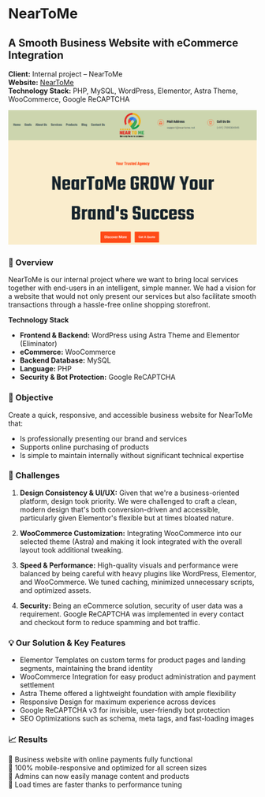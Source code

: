 # NearToMe

 ## A Smooth Business Website with eCommerce Integration
 
**Client:** Internal project – NearToMe  
**Website:** [NearToMe](https://neartome.net)  
**Technology Stack:** PHP, MySQL, WordPress, Elementor, Astra Theme,  WooCommerce, Google ReCAPTCHA  

![neartome homepage](neartome.png)

### 🏢  Overview

NearToMe is our internal project where we want to bring local services together with end-users in an intelligent, simple manner. We had a vision for a website that would not only present our services but also facilitate smooth transactions through a hassle-free online shopping storefront.

**Technology Stack**
- **Frontend & Backend:** WordPress using Astra Theme and Elementor (Eliminator)
- **eCommerce:** WooCommerce
- **Backend Database:** MySQL
- **Language:** PHP
- **Security & Bot Protection:** Google ReCAPTCHA

### 🎯 Objective

Create a quick, responsive, and accessible business website for NearToMe that:
- Is professionally presenting our brand and services
- Supports online purchasing of products
- Is simple to maintain internally without significant technical expertise

### 🚧 Challenges

1. **Design Consistency & UI/UX:**
	Given that we're a business-oriented platform, design took priority. We were challenged to craft a clean, modern design that's both conversion-driven and accessible, particularly given Elementor's flexible but at times bloated nature.

2. **WooCommerce Customization:**
	Integrating WooCommerce into our selected theme (Astra) and making it look integrated with the overall layout took additional tweaking. 

3. **Speed & Performance:**
	High-quality visuals and performance were balanced by being careful with heavy plugins like WordPress, Elementor, and WooCommerce. We tuned caching, minimized unnecessary scripts, and optimized assets. 

4. **Security:**
	Being an eCommerce solution, security of user data was a requirement. Google ReCAPTCHA was implemented in every contact and checkout form to reduce spamming and bot traffic.

### 💡 Our Solution & Key Features

- Elementor Templates on custom terms for product pages and landing segments, maintaining the brand identity
- WooCommerce Integration for easy product administration and payment settlement
- Astra Theme offered a lightweight foundation with ample flexibility
- Responsive Design for maximum experience across devices
- Google ReCAPTCHA v3 for invisible, user-friendly bot protection
- SEO Optimizations such as schema, meta tags, and fast-loading images

### 📈 Results  

📌 Business website with online payments fully functional  
📌 100% mobile-responsive and optimized for all screen sizes  
📌 Admins can now easily manage content and products  
📌 Load times are faster thanks to performance tuning  
